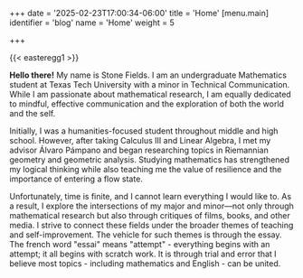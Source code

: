 +++
date = '2025-02-23T17:00:34-06:00'
title = 'Home'
[menu.main]
identifier = 'blog'
name = 'Home'
weight = 5

+++

{{< easteregg1 >}}
    
    
 


**Hello there!** My name is Stone Fields. I am an undergraduate Mathematics student at Texas Tech University with a minor in Technical Communication. While I am passionate about mathematical research, I am equally dedicated to mindful, effective communication and the exploration of both the world and the self.

Initially, I was a humanities-focused student throughout middle and high school. However, after taking Calculus III and Linear Algebra, I met my advisor Álvaro Pámpano and began researching topics in Riemannian geometry and geometric analysis. Studying mathematics has strengthened my logical thinking while also teaching me the value of resilience and the importance of entering a flow state.

Unfortunately, time is finite, and I cannot learn everything I would like to. As a result, I explore the intersections of my major and minor—not only through mathematical research but also through critiques of films, books, and other media. I strive to connect these fields under the broader themes of teaching and self-improvement. The vehicle for such themes is through the essay. The french word "essai" means "attempt" - everything begins with an attempt; it all begins with scratch work. It is through trial and error that I believe most topics - including mathematics and English - can be united. 

